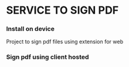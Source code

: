 # SERVICE TO SIGN PDF

### Install on device

Project to sign pdf files using extension for web

### Sign pdf using client hosted

